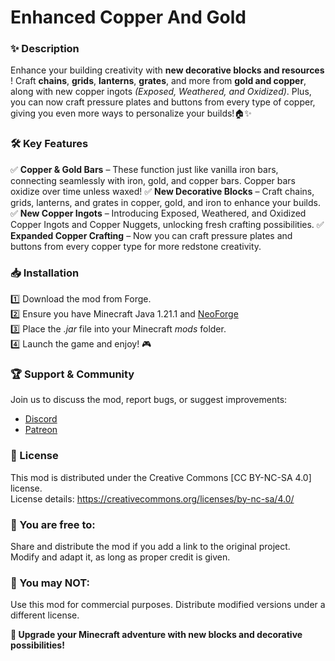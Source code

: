 # Enhanced Copper And Gold
  
### ✨ Description   
Enhance your building creativity with **new decorative blocks and resources** ! Craft **chains**, **grids**, **lanterns**, **grates**, and more from **gold and copper**, along with new copper ingots _(Exposed, Weathered, and Oxidized)_. Plus, you can now craft pressure plates and buttons from every type of copper, giving you even more ways to personalize your builds!🏠✨
  
### 🛠 Key Features
✅ **Copper & Gold Bars** – These function just like vanilla iron bars, connecting seamlessly with iron, gold, and copper bars. Copper bars oxidize over time unless waxed!
✅ **New Decorative Blocks** – Craft chains, grids, lanterns, and grates in copper, gold, and iron to enhance your builds.
✅ **New Copper Ingots** – Introducing Exposed, Weathered, and Oxidized Copper Ingots and Copper Nuggets, unlocking fresh crafting possibilities.
✅ **Expanded Copper Crafting** – Now you can craft pressure plates and buttons from every copper type for more redstone creativity. 
  
### 📥 Installation 
1️⃣ Download the mod from Forge.  
2️⃣ Ensure you have Minecraft Java 1.21.1 and [NeoForge](https://neoforged.net)  
3️⃣ Place the _.jar_ file into your Minecraft _mods_ folder.  
4️⃣ Launch the game and enjoy! 🎮  

    
### 🏆 Support & Community
Join us to discuss the mod, report bugs, or suggest improvements:  
- [Discord](https://discord.gg/dyPhP8zSvN)  
- [Patreon](https://www.patreon.com/c/GravityBoxGames)  

### 📜 License  
This mod is distributed under the Creative Commons [CC BY-NC-SA 4.0] license.  
License details: https://creativecommons.org/licenses/by-nc-sa/4.0/  

### 📌 You are free to:
Share and distribute the mod if you add a link to the original project.  
Modify and adapt it, as long as proper credit is given.  
  
### 🚫 You may NOT:
Use this mod for commercial purposes.
Distribute modified versions under a different license.

**🚀 Upgrade your Minecraft adventure with new blocks and decorative possibilities!**

